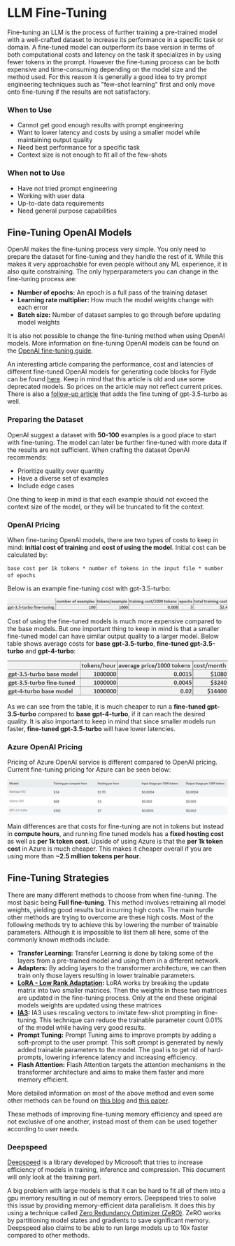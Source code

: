# LLM Fine-Tuning

Fine-tuning an LLM is the process of further training a pre-trained model with a well-crafted dataset to increase its performance in a specific task or domain. A fine-tuned model can outperform its base version in terms of both computational costs and latency on the task it specializes in by using fewer tokens in the prompt. However the fine-tuning process can be both expensive and time-consuming depending on the model size and the method used. For this reason it is generally a good idea to try prompt engineering techniques such as "few-shot learning" first and only move onto fine-tuning if the results are not satisfactory.

### When to Use

+ Cannot get good enough results with prompt engineering
+ Want to lower latency and costs by using a smaller model while maintaining output quality
+ Need best performance for a specific task
+ Context size is not enough to fit all of the few-shots

### When **not** to Use

+ Have not tried prompt engineering
+ Working with user data
+ Up-to-date data requirements
+ Need general purpose capabilities

## Fine-Tuning OpenAI Models

OpenAI makes the fine-tuning process very simple. You only need to prepare the dataset for fine-tuning and they handle the rest of it. While this makes it very approachable for even people without any ML experience, it is also quite constraining. The only hyperparameters you can change in the fine-tuning process are:

+ **Number of epochs:** An epoch is a full pass of the training dataset
+ **Learning rate multiplier:** How much the model weights change with each error
+ **Batch size:** Number of dataset samples to go through before updating model weights

It is also not possible to change the fine-tuning method when using OpenAI models. More information on fine-tuning OpenAI models can be found on the [OpenAI fine-tuning guide](https://platform.openai.com/docs/guides/fine-tuning/fine-tuning).

An interesting article comparing the performance, cost and latencies of different fine-tuned OpenAI models for generating code blocks for Flyde can be found [here](https://betterprogramming.pub/openai-api-fine-tuned-models-vs-chat-completion-a-case-study-e3774fadc8c7). Keep in mind that this article is old and use some deprecated models. So prices on the article may not reflect current prices. There is also a [follow-up article](https://medium.com/@gabrielgrinberg/openai-api-fine-tuned-gpt-3-5-vs-base-gpt-3-5-a-case-study-f3619b4f8cd8) that adds the fine tuning of gpt-3.5-turbo as well.

### Preparing the Dataset

OpenAI suggest a dataset with **50-100** examples is a good place to start with fine-tuning. The model can later be further fine-tuned with more data if the results are not sufficient. When crafting the dataset OpenAI recommends:

+ Prioritize quality over quantity
+ Have a diverse set of examples
+ Include edge cases

One thing to keep in mind is that each example should not exceed the context size of the model, or they will be truncated to fit the context.

### OpenAI Pricing

When fine-tuning OpenAI models, there are two types of costs to keep in mind: **initial cost of training** and **cost of using the model**. Initial cost can be calculated by:
    
    base cost per 1k tokens * number of tokens in the input file * number of epochs

Below is an example fine-tuning cost with gpt-3.5-turbo:

![fine-tuning cost with gpt-3.5-turbo](/general_concepts/images/gpt-3.5-turbo-fine-tuning.png)

Cost of using the fine-tuned models is much more expensive compared to the base models. But one important thing to keep in mind is that a smaller fine-tuned model can have similar output quality to a larger model. Below table shows average costs for **base gpt-3.5-turbo**, **fine-tuned gpt-3.5-turbo** and **gpt-4-turbo**:

![average cost table](/general_concepts/images/model-costs-per-month.png)

As we can see from the table, it is much cheaper to run a **fine-tuned gpt-3.5-turbo** compared to **base gpt-4-turbo**, if it can reach the desired quality. It is also important to keep in mind that since smaller models run faster, **fine-tuned gpt-3.5-turbo** will have lower latencies.

### Azure OpenAI Pricing

Pricing of Azure OpenAI service is different compared to OpenAI pricing. Current fine-tuning pricing for Azure can be seen below:

![Azure cost table](/general_concepts/images/azure-costs.png)

Main differences are that costs for fine-tuning are not in tokens but instead in **compute hours**, and running fine tuned models has a **fixed hosting cost** as well as **per 1k token cost**. Upside of using Azure is that the **per 1k token cost** in Azure is much cheaper. This makes it cheaper overall if you are using more than **~2.5 million tokens per hour**.

## Fine-Tuning Strategies
There are many different methods to choose from when fine-tuning. The most basic being **Full fine-tuning**. This method involves retraining all model weights, yielding good results but incurring high costs. The main hurdle other methods are trying to overcome are these high costs. Most of the following methods try to achieve this by lowering the number of trainable parameters. Although it is impossible to list them all here, some of the commonly known methods include:

+ **Transfer Learning:** Transfer Learning is done by taking some of the layers from a pre-trained model and using them in a different network.
+ **Adapters:** By adding layers to the transformer architecture, we can then train only those layers resulting in lower trainable parameters.
+ **[LoRA - Low Rank Adaptation](https://arxiv.org/abs/2106.09685):** LoRA works by breaking the update matrix into two smaller matrices. Then the weights in these two matrices are updated in the fine-tuning process. Only at the end these original models weights are updated using these matrices
+ **[IA3](https://arxiv.org/abs/2205.05638):** IA3 uses rescaling vectors to imitate few-shot prompting in fine-tuning. This technique can reduce the trainable parameter count 0.01% of the model while having very good results.
+ **Prompt Tuning:** Prompt Tuning aims to improve prompts by adding a soft-prompt to the user prompt. This soft prompt is generated by newly added trainable parameters to the model. The goal is to get rid of hard-prompts, lowering inference latency and increasing efficiency.
+ **Flash Attention:** Flash Attention targets the
attention mechanisms in the transformer architecture and aims to make them faster and more memory efficient.

More detailed information on most of the above method and even some other methods can be found on [this blog](https://www.mercity.ai/blog-post/fine-tuning-llms-using-peft-and-lora) and [this paper](https://arxiv.org/abs/2303.15647).

These methods of improving fine-tuning memory efficiency and speed are not exclusive of one another, instead most of them can be used together according to user needs.

### Deepspeed
[Deepspeed](https://github.com/microsoft/DeepSpeed) is a library developed by Microsoft that tries to increase efficiency of models in training, inference and compression. This document will only look at the training part.

A big problem with large models is that it can be hard to fit all of them into a gpu memory resulting in out of memory errors. Deepspeed tries to solve this issue by providing memory-efficient data parallelism. It does this by using a technique called [Zero Redundancy Optimizer (ZeRO)](https://arxiv.org/abs/1910.02054). ZeRO works by partitioning model states and gradients to save significant memory. Deepspeed also claims to be able to run large models up to 10x faster compared to other methods. 